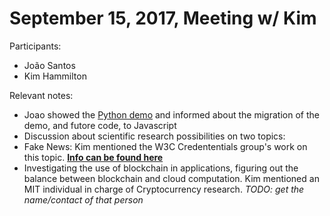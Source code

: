 # September 15, 2017, Meeting w/ Kim

Participants:
- João Santos
- Kim Hammilton

Relevant notes:
- Joao showed the [Python demo](https://github.com/blockchain-certificates/revocation/tree/master/demo/python_demo) and informed about the migration of the demo, and futore code, to Javascript
- Discussion about scientific research possibilities on two topics:
 - Fake News: Kim mentioned the W3C Credententials group's work on this topic.  [**Info can be found here**](https://w3c-ccg.github.io/verifiable-news/ )
 - Investigating the use of blockchain in applications, figuring out the balance between blockchain and cloud computation. Kim mentioned an MIT individual in charge of Cryptocurrency research. *TODO: get the name/contact of that person*
